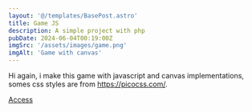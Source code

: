 ```yaml
---
layout: '@/templates/BasePost.astro'
title: Game JS
description: A simple project with php
pubDate: 2024-06-04T00:19:00Z
imgSrc: '/assets/images/game.png'
imgAlt: 'Game with canvas'
---
```


Hi again, i make this game with javascript and canvas implementations, somes css styles are from https://picocss.com/.
<div></div>
<a href="https://simplegame-iota.vercel.app/">Access</a>
